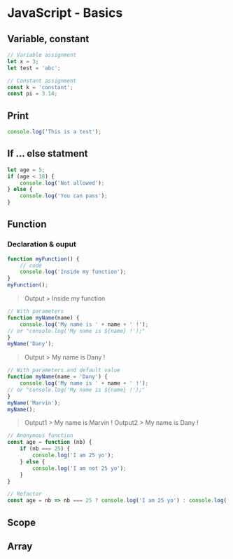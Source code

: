 # JavaScript - Basics
## Variable, constant
```javascript
// Variable assignment
let x = 3;
let test = 'abc';

// Constant assignment
const k = 'constant';
const pi = 3.14;
```
## Print
```javascript
console.log('This is a test');
```

## If ... else statment
```javascript
let age = 5;
if (age < 18) {
	console.log('Not allowed');
} else {
	console.log('You can pass');
}
```

## Function
### Declaration & ouput
```javascript
function myFunction() {
	// code
	console.log('Inside my function');
}
myFunction();
```
> Output > Inside my function

```javascript
// With parameters
function myName(name) {
	console.log('My name is ' + name + ' !');
// or "console.log('My name is ${name} !');"
}
myName('Dany');
```
> Output > My name is Dany ! 

```javascript
// With parameters and default value
function myName(name = 'Dany') {
	console.log('My name is ' + name + ' !');
// or "console.log('My name is ${name} !');"
}
myName('Marvin');
myName();
```
> Output1 > My name is Marvin ! 
> Output2 > My name is Dany ! 
```javascript
// Anonymous function
const age = function (nb) {
	if (nb === 25) {
		console.log('I am 25 yo');
	} else {
		console.log('I am not 25 yo');
	}
}

// Refactor
const age = nb => nb === 25 ? console.log('I am 25 yo') : console.log('I am not 25 yo');
```

## Scope

## Array


<!--stackedit_data:
eyJoaXN0b3J5IjpbMjA3NTE5MjkyMiw2NDg4NzA2NTEsLTg2Nj
A4MjM0NSwtNTYxMzg1NzQ5LDIxMTE2NTY2MywxMDA0MTAzMTg3
LC02NDU1MzQ1NTgsMzE0MzE1OTAyLC02NDU1MzQ1NTgsNDI5ND
UzMDY0LC05MDE1ODIwMDIsLTEwNDgzNTcyNjRdfQ==
-->
